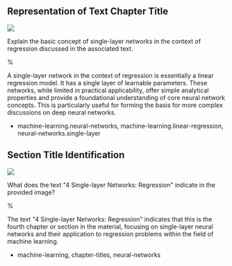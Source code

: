 ## Representation of Text Chapter Title

![](https://cdn.mathpix.com/cropped/2024_05_26_6bfc4af0ed55d2a80c82g-1.jpg?height=1253&width=1248&top_left_y=214&top_left_x=409)
    
Explain the basic concept of single-layer networks in the context of regression discussed in the associated text.

%

A single-layer network in the context of regression is essentially a linear regression model. It has a single layer of learnable parameters. These networks, while limited in practical applicability, offer simple analytical properties and provide a foundational understanding of core neural network concepts. This is particularly useful for forming the basis for more complex discussions on deep neural networks.

- machine-learning.neural-networks, machine-learning.linear-regression, neural-networks.single-layer

## Section Title Identification

![](https://cdn.mathpix.com/cropped/2024_05_26_6bfc4af0ed55d2a80c82g-1.jpg?height=1253&width=1248&top_left_y=214&top_left_x=409)
    
What does the text "4 Single-layer Networks: Regression" indicate in the provided image?

%

The text "4 Single-layer Networks: Regression" indicates that this is the fourth chapter or section in the material, focusing on single-layer neural networks and their application to regression problems within the field of machine learning. 

- machine-learning, chapter-titles, neural-networks